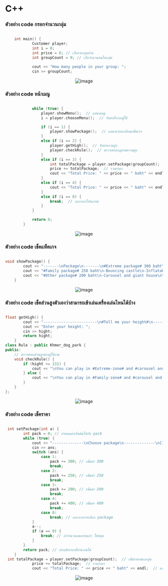 # C++
### ตัวอย่าง code กรอกจำนวนกลุ่ม
    
```cpp

    int main() {
            Customer player;
            int i = 0;
            int price = 0; // เก็บราคาสุดท้าย
            int groupCount = 0; // เก็บจำนวนคนในกลุ่ม

            cout << "How many people in your group: ";
            cin >> groupCount;
```
<p align="center">
  <img src="https://github.com/user-attachments/assets/52991e31-1d9d-4fb0-9682-98bcf253f5e4" alt="image" />
</p>

### ตัวอย่าง code หน้าเมนู
    
```cpp

            while (true) {
                player.showMenu();  // แสดงเมนู
                i = player.chooseMenu();  // รับคำสั่งจากผู้ใช้

                if (i == 1) {
                    player.showPackage();  // แสดงรายละเอียดแพ็คเกจ
                }
                else if (i == 2) {
                    player.getHigh();  // รับค่าความสูง
                    player.checkRule();  // ตรวจสอบกฎตามความสูง
                }
                else if (i == 3) {
                    int totalPackage = player.setPackage(groupCount);  // เพิ่มราคาของกลุ่ม
                    price += totalPackage;  // รวมราคา
                    cout << "Total Price: " << price << " baht" << endl;  // แสดงราคา
                }
                else if (i == 4) {
                    cout << "Total Price: " << price << " baht" << endl;  // แสดงราคาเมื่อเลือกจ่าย
                }
                else if (i == 0) {
                    break;  // ออกจากโปรแกรม
                }
            }

            return 0;
        }
```
<p align="center">
  <img src="https://github.com/user-attachments/assets/9ccd92ff-d630-4967-8efc-ca5206ee1cb8" alt="image" />
</p>

### ตัวอย่าง code เช็คแพ็คเกจ
    
```cpp

void showPackage() {
        cout << "-------\nPackage\n-------\n#Extreme package# 300 baht\n-Roller Coaster\n-Raptor\n-Falcon\n-Viking\n" << endl;
        cout << "#Family package# 250 baht\n-Bouncing castle\n-Inflatable house\n-Swan boat\n" << endl;
        cout << "#Other package# 200 baht\n-Carousel and giant house\n\n#All you can play package# 400 baht\n-You can play anything you want in Khmerdogpark\n" << endl;
    }
```
<p align="center">
  <img src="https://github.com/user-attachments/assets/56bc107c-a8f0-438c-abda-99e8afe392df" alt="image" />
</p>

### ตัวอย่าง code เช็คส่วนสูงตัวเองว่าสามารถเข้าเล่นเครื่องเล่นไหนได้บ้าง
    
```cpp

float getHigh() {
        cout << "------------------------\n#Tell me your height#\n------------------------" << endl;
        cout << "Enter your height: ";
        cin >> hight;
        return hight;
    }
class Rule : public Khmer_dog_park {
public:
    // ตรวจสอบส่วนสูงของผู้ใช้งาน
    void checkRule() {
        if (hight >= 131) {
            cout << "\nYou can play in #Extreme-zone# and #carousel and giant house#" << endl;
        } else {
            cout << "\nYou can play in #Family-zone# and #carousel and giant house#" << endl;
        }
    }
};
```
<p align="center">
  <img src="https://github.com/user-attachments/assets/8af5e8af-92dd-4330-b355-89d24190d8c7" alt="image" />
</p>

### ตัวอย่าง code เช็คราคา
    
```cpp

 int setPackage(int a) {
        int pack = 0; // กำหนดค่าเริ่มต้นให้กับ pack
        while (true) {
            cout << "--------------\nChoose package\n--------------\n[1]Extreme package 300 baht\n[2]Family package 250 baht\n[3]Other package 200 baht\n[4]All you can play package 400 baht\n[0]Exit" << endl;
            cin >> ans;
            switch (ans) {
                case 1:
                    pack += 300; // เพิ่มค่า 300
                    break;
                case 2:
                    pack += 250; // เพิ่มค่า 250
                    break;
                case 3:
                    pack += 200; // เพิ่มค่า 200
                    break;
                case 4:
                    pack += 400; // เพิ่มค่า 400
                    break;
                case 0:
                    break; // ออกจากการเลือก package
            }
            a--;
            if (a == 0) {
                break; // ถ้าจำนวนคนครบแล้ว ให้หยุด
            }
        }
        return pack; // ส่งกลับราคาที่คำนวณได้
    }
 int totalPackage = player.setPackage(groupCount);  // เพิ่มราคาของกลุ่ม
            price += totalPackage;  // รวมราคา
            cout << "Total Price: " << price << " baht" << endl;  // แสดงราคา
```
<p align="center">
  <img src="https://github.com/user-attachments/assets/981c2248-2e76-4df5-9b2a-b0b3e57a537a" alt="image" />
</p>


